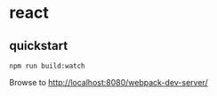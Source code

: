 # react

## quickstart

```shell
npm run build:watch
```

Browse to [http://localhost:8080/webpack-dev-server/](http://localhost:8080/webpack-dev-server/)